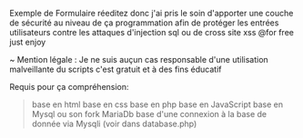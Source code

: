 Exemple de Formulaire réeditez donc j'ai pris le soin d'apporter une couche de sécurité au niveau de ça programmation afin de protéger les entrées utilisateurs contre les attaques d'injection sql ou de cross site xss
@for free just enjoy

~ Mention légale : Je ne suis auçun cas responsable d'une utilisation malveillante du scripts c'est gratuit et à des fins éducatif

Requis pour ça compréhension:
> base en html
> base en css
> base en php
> base en JavaScript
> base en Mysql ou son fork MariaDb
> base d'une connexion à la base de donnée via Mysqli (voir dans database.php)
